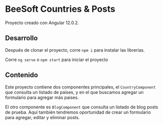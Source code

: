 # BeeSoft Countries & Posts

Proyecto creado con Angular 12.0.2.

## Desarrollo

Después de clonar el proyecto, corre `npm i` para instalar las librerías.

Corre `ng serve` o `npm start` para iniciar el proyecto

## Contenido

Este proyecto contiene dos componentes principales, el `CountryComponent` que consulta un listado de países, y en el que buscamos agregar un formulario para agregar más paises.

El otro componente es `BlogComponent` que consulta un listado de blog posts de prueba. Aquí también tendremos oportunidad de crear un formulario para agregar, editar y eliminar posts.


<!-- <form #myLittleForm="ngForm" (ngSubmit)="enviar()">
  <input type="text" class="ng-pristine" [(ngModel)]="newCountry.name" placeholder="Nombre" name="name" #name="ngModel"/>
  <span [hidden]="name.dirty">Name is required</span>
  <input type="text" [(ngModel)]="newCountry.capital" placeholder="Capital" name="capital" required/>
  <button type="submit" [disabled]="myLittleForm.form.invalid">Enviar</button>
</form>

<ul>
  <li *ngFor="let country of countries">{{ country.name }} | {{ country.capital }}</li>
</ul> -->
